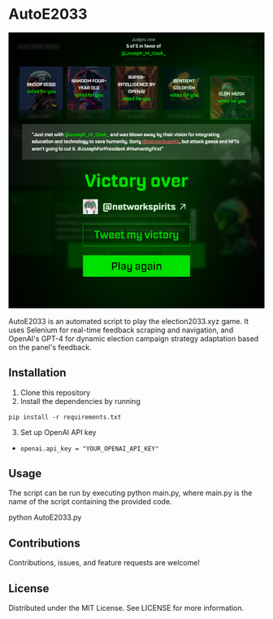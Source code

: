 # AutoE2033
<div align="center">


![Demo](https://github.com/Joseph-M-Cook/AutoE2033/blob/4620ee18033e5bc64985c82da659c6fc2fa1a13c/AutoE2033_Demo.png)
  </div>

AutoE2033 is an automated script to play the election2033.xyz game. It uses Selenium for real-time feedback scraping and navigation, and OpenAI's GPT-4 for dynamic election campaign strategy adaptation based on the panel's feedback.

## Installation
1. Clone this repository
2. Install the dependencies by running 
```
pip install -r requirements.txt
```
3. Set up OpenAI API key
- `openai.api_key = "YOUR_OPENAI_API_KEY"`

## Usage
The script can be run by executing python main.py, where main.py is the name of the script containing the provided code.

python AutoE2033.py



## Contributions
Contributions, issues, and feature requests are welcome!

## License
Distributed under the MIT License. See LICENSE for more information.

